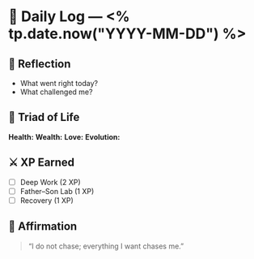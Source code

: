 # 🌅 Daily Log — <% tp.date.now("YYYY-MM-DD") %>

## 💭 Reflection

- What went right today?
- What challenged me?

## 🎯 Triad of Life

**Health:**
**Wealth:**
**Love:**
**Evolution:**

## ⚔️ XP Earned

- [ ] Deep Work (2 XP)
- [ ] Father–Son Lab (1 XP)
- [ ] Recovery (1 XP)

## 🧠 Affirmation

> “I do not chase; everything I want chases me.”
